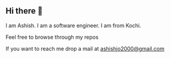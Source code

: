 ## Hi there 👋

I am Ashish. I am a software engineer. I am from Kochi.

Feel free to browse through my repos

If you want to reach me drop a mail at ashishjo2000@gmail.com


<!--
**Ash-jo121/Ash-jo121** is a ✨ _special_ ✨ repository because its `README.md` (this file) appears on your GitHub profile.

Here are some ideas to get you started:

- 🔭 I’m currently working on ...
- 🌱 I’m currently learning ...
- 👯 I’m looking to collaborate on ...
- 🤔 I’m looking for help with ...
- 💬 Ask me about ...
- 📫 How to reach me: ...
- 😄 Pronouns: ...
- ⚡ Fun fact: ...
-->
